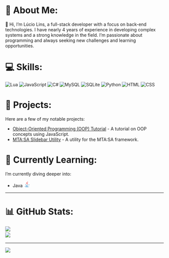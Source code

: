 # 🌟 About Me:
👋 Hi, I’m Lúcio Lins, a full-stack developer with a focus on back-end technologies. I have nearly 4 years of experience in developing complex systems and a strong knowledge in the field. I’m passionate about programming and always seeking new challenges and learning opportunities.


# 💻 Skills:
![Lua](https://img.shields.io/badge/lua-%232C2D72.svg?style=for-the-badge&logo=lua&logoColor=white) ![JavaScript](https://img.shields.io/badge/javascript-%23323330.svg?style=for-the-badge&logo=javascript&logoColor=%23F7DF1E) ![C#](https://img.shields.io/badge/c%23-%23239120.svg?style=for-the-badge&logo=csharp&logoColor=white) ![MySQL](https://img.shields.io/badge/mysql-%2300f.svg?style=for-the-badge&logo=mysql&logoColor=white) ![SQLite](https://img.shields.io/badge/sqlite-%2307405F.svg?style=for-the-badge&logo=sqlite&logoColor=white) ![Python](https://img.shields.io/badge/python-%2337465e.svg?style=for-the-badge&logo=python&logoColor=white) ![HTML](https://img.shields.io/badge/html5-%23E34F26.svg?style=for-the-badge&logo=html5&logoColor=white)
![CSS](https://img.shields.io/badge/css3-%231572B6.svg?style=for-the-badge&logo=css3&logoColor=white)

# 🚀 Projects:
Here are a few of my notable projects:
- [Object-Oriented Programming (OOP) Tutorial](https://github.com/dev-luciolins/oop-tutorial) - A tutorial on OOP concepts using JavaScript.
- [MTA:SA Slidebar Utility](https://github.com/dev-luciolins/mta-slidebar) - A utility for the MTA:SA framework.

# 🌱 Currently Learning:
I’m currently diving deeper into:

- Java <img src="https://raw.githubusercontent.com/devicons/devicon/master/icons/java/java-original.svg" alt="Java" style="height: 20px;"/>

---

# 📊 GitHub Stats:
![](https://github-readme-stats.vercel.app/api?username=dev-luciolins&theme=dark&hide_border=true&include_all_commits=true&count_private=true)<br/>
![](https://github-readme-streak-stats.herokuapp.com/?user=dev-luciolins&theme=dark&hide_border=true)<br/>

---
[![](https://visitcount.itsvg.in/api?id=dev-luciolins&icon=0&color=0)](https://visitcount.itsvg.in)
